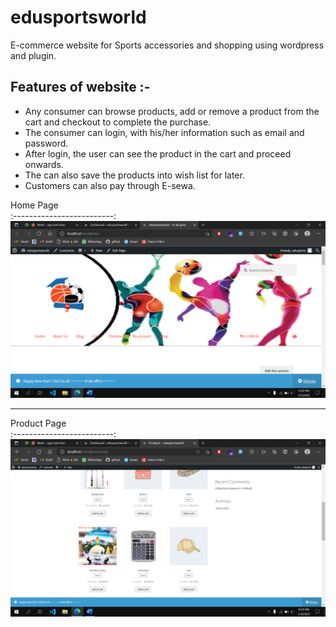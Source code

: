 # edusportsworld
E-commerce website for Sports accessories and shopping using wordpress and plugin.

## Features of website :-
*	Any consumer can browse products, add or remove a product from the cart and checkout to complete the purchase. 
* The consumer can login, with his/her information such as email and password. 
* After login, the user can see the product in the cart and proceed onwards. 
* The can also save the products into wish list for later.
* Customers can also pay through E-sewa.

Home Page             
:-------------------------:
![homepage](https://raw.githubusercontent.com/diveshthapa/edusportsworld/main/images/homepage.png)
<hr>

Product Page             
:-------------------------:
![productpage](https://raw.githubusercontent.com/diveshthapa/edusportsworld/main/images/product%20page.jpg)
